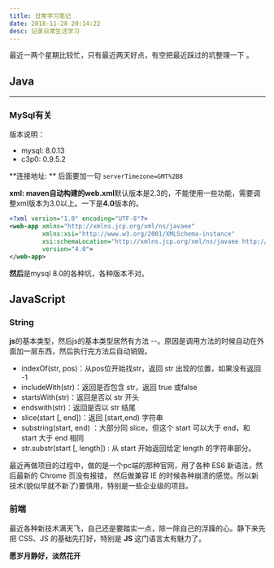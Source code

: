 ```yaml
---
title: 日常学习笔记
date: 2018-11-28 20:14:22
desc: 记录日常生活学习
---
```


最近一两个星期比较忙，只有最近两天好点，有空把最近踩过的坑整理一下 。

<!-- more -->

## Java
-------------------
### MySql有关
版本说明： 
* mysql:  8.0.13
* c3p0: 0.9.5.2 

**连接地址: ** 后面要加一句 ` serverTimezone=GMT%2B8 `

**xml: **maven自动构建的**web.xml**默认版本是2.3的，不能使用一些功能，需要调整xml版本为3.0以上。一下是**4.0**版本的。
``` xml
<?xml version="1.0" encoding="UTF-8"?>
<web-app xmlns="http://xmlns.jcp.org/xml/ns/javaee"
         xmlns:xsi="http://www.w3.org/2001/XMLSchema-instance"
         xsi:schemaLocation="http://xmlns.jcp.org/xml/ns/javaee http://xmlns.jcp.org/xml/ns/javaee/web-app_4_0.xsd"
         version="4.0">
</web-app>
```
**然后**是mysql 8.0的各种坑，各种版本不对。

## JavaScript
### String
**js**的基本类型，然后js的基本类型居然有方法 --。原因是调用方法的时候自动在外面加一层东西，然后执行完方法后自动销毁。
* indexOf(str, pos)：从pos位开始找str，返回 str 出现的位置，如果没有返回 -1
* includeWith(str)：返回是否包含 str，返回 true 或false
* startsWith(str)：返回是否以 str 开头
* endswith(str)：返回是否以 str 结尾
* slice(start [, end])：返回 [start,end) 字符串
* substring(start, end) ：大部分同 slice，但这个 start 可以大于 end，和 start 大于 end 相同
* str.substr(start [, length]) : 从 start 开始返回给定 length 的字符串部分。

最近再做项目的过程中，做的是一个pc端的那种官网，用了各种 ES6 新语法，然后最新的 Chrome 页没有报错， 然后做兼容 IE 的时候各种崩溃的感觉。所以新技术(貌似早就不新了)要慎用，特别是一些企业级的项目。

### 前端
最近各种新技术满天飞，自己还是要踏实一点，除一除自己的浮躁的心。静下来先把 CSS、JS 的基础先打好，特别是 **JS** 这门语言太有魅力了。

**愿岁月静好，淡然花开**